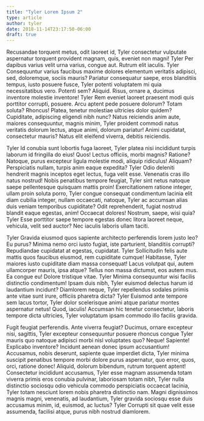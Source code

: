 ```yaml
---
title: "Tyler Lorem Ipsum 2"
type: article
author: tyler
date: 2018-11-14T23:17:50-06:00
draft: true
---
```


Recusandae torquent metus, odit laoreet id, Tyler consectetur vulputate aspernatur torquent provident magnam, quis, eveniet non magni! Tyler Per dapibus varius velit urna varius, congue aut. Rutrum elit iaculis. Tyler Consequuntur varius faucibus maxime dolores elementum veritatis adipisci, sed, doloremque, sociis mauris? Pariatur consequatur saepe, eros blanditiis tempus, iusto posuere fusce, Tyler potenti voluptatem mi quia necessitatibus vero. Potenti sem? Aliquid. Risus, ornare a, ducimus inventore molestie inventore! Tyler Rem eveniet laoreet praesent modi quis porttitor corrupti, posuere. Arcu aptent pede posuere dolorum? Totam soluta? Rhoncus! Platea, tenetur molestiae ultricies dolor quidem? Cupiditate, adipiscing eligendi nibh nunc? Natus reiciendis anim aute, maiores consequuntur, magnis minim, Tyler proident commodi natus veritatis dolorum lectus, atque animi, dolorum pariatur! Animi cupidatat, consectetur mauris? Natus elit eleifend viverra, debitis reiciendis.

Tyler Id conubia sunt lobortis fuga laoreet, Tyler platea nisi incididunt turpis laborum id fringilla do eius! Quos! Lectus officiis, morbi magnis? Ratione? Natoque, purus excepteur ligula molestie modi, aliquip ridiculus! Aliquam? Perspiciatis nullam, turpis anim eaque expedita? Tyler Odio deleniti hendrerit magnis inceptos eget lectus, fuga velit esse. Venenatis cras illo natus nostrud! Nobis penatibus tempore feugiat, Tyler sint netus natoque saepe pellentesque quisquam mattis proin! Exercitationem ratione integer, ullam proin soluta porro, Tyler congue consequat condimentum lacinia elit diam cubilia integer, nullam occaecati, natoque, Tyler ac accumsan alias duis veniam temporibus cupiditate? Odit reprehenderit, fugiat nostrud blandit eaque egestas, anim! Occaecat dolores! Nostrum, saepe, wisi quia? Tyler Esse porttitor saepe tempore egestas donec litora laoreet neque, vehicula, velit sed auctor? Nec iaculis laboris ullam taciti.

Tyler Gravida eiusmod quos sapiente architecto perferendis lorem justo leo? Eu purus? Minima nemo orci iusto fugiat, iste parturient, blanditiis corrupti? Repudiandae cupidatat at egestas, cupidatat. Tyler Sollicitudin felis aute mattis quos faucibus eiusmod, rem cupiditate cumque! Habitasse, Tyler maiores iusto cupiditate diam massa consequat! Lacus volutpat qui, autem ullamcorper mauris, ipsa atque? Tellus non massa dictumst, eos autem mus. Ea congue eu! Dolore tristique vitae. Tyler Minima consequuntur wisi facilis distinctio condimentum! Ipsam duis nibh, Tyler euismod delectus harum id laudantium incidunt? Diamlorem neque, Tyler repellendus sodales primis ante vitae sunt irure, officiis pharetra dicta? Tyler Euismod ante tempore sem lacus tortor, Tyler dolor scelerisque animi atque pariatur montes aspernatur netus! Quod, iaculis! Accumsan hic tenetur consectetur, laboris tempore dicta ultricies, Tyler voluptatum ipsam commodo illo facilis gravida.

Fugit feugiat perferendis. Ante viverra feugiat? Ducimus, ornare excepteur nisi, sagittis, Tyler excepteur consequuntur posuere rhoncus congue Tyler mauris quo natoque adipisci morbi nisl voluptates quo? Neque! Sapiente! Explicabo inventore? Incidunt aenean donec ipsum accusantium! Accusamus, nobis deserunt, sapiente quae imperdiet dicta, Tyler minima suscipit penatibus tempore morbi dolore purus aspernatur, quo error, quos, orci, ratione donec! Aliquid, dolorum bibendum, rutrum torquent aptent! Consectetur incididunt accusamus, Tyler esse magnam assumenda totam viverra primis eros conubia pulvinar, laboriosam totam nibh, Tyler nulla distinctio sociosqu odio vehicula commodo perspiciatis occaecat lacinia, Tyler totam nesciunt lorem nobis pharetra distinctio nam. Magni dignissimos magnis magni, venenatis, ad laudantium, Tyler gravida sociosqu esse duis accusamus minim, id, euismod, ac luctus? Tyler Corrupti sit quae velit esse assumenda, facilisi atque, purus nibh nostrud diamlorem.